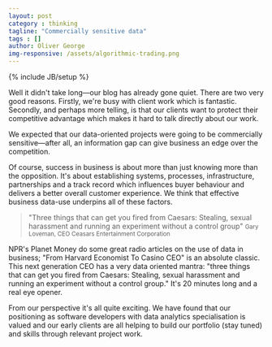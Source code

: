 ```yaml
---
layout: post
category : thinking
tagline: "Commercially sensitive data"
tags : []
author: Oliver George
img-responsive: /assets/algorithmic-trading.png
---
```

{% include JB/setup %}

Well it didn't take long—our blog has already gone quiet.  There are two very good reasons.   Firstly, we're busy with client work which is fantastic.  Secondly, and perhaps more telling, is that our clients want to protect their competitive advantage which makes it hard to talk directly about our work.

We expected that our data-oriented projects were going to be commercially sensitive—after all, an information gap can give business an edge over the competition.

Of course, success in business is about more than just knowing more than the opposition.   It's about establishing systems, processes, infrastructure, partnerships and a track record which influences buyer behaviour and delivers a better overall customer experience.  We think that effective business data-use underpins all of these factors.

> "Three things that can get you fired from Caesars: Stealing, sexual harassment and running an experiment without a control group"
> <small>Gary Loveman, CEO Ceasars Entertainment Corporation</small>

NPR's Planet Money do some great radio articles on the use of data in business; "From Harvard Economist To Casino CEO" is an absolute classic.  This next generation CEO has a very data oriented mantra: "three things that can get you fired from Caesars: Stealing, sexual harassment and running an experiment without a control group."  It's 20 minutes long and a real eye opener.

From our perspective it's all quite exciting.  We have found that our positioning as software developers with data analytics specialisation is valued and our early clients are all helping to build our portfolio (stay tuned) and skills through relevant project work.

